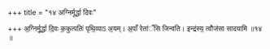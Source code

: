 +++
title = "१४ अग्निर्मूर्द्धा दिवः"

+++
अ॒ग्निर्मू॒र्द्धा दि॒वः क॒कुत्पतिः॑ पृथि॒व्याऽ अ॒यम्। अ॒पाँ रेता॑ँसि जिन्वति। इन्द्र॑स्य॒ त्वौज॑सा सादयामि ॥१४ ॥